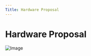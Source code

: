 ```yaml
---
Title: Hardware Proposal
---
```

# Hardware Proposal 

![Image](https://github.com/EGR314-Spring2024-Team303/EGR314-Spring2024Team303.github.io/blob/main/HardwareProposalLandscape.jpg)

